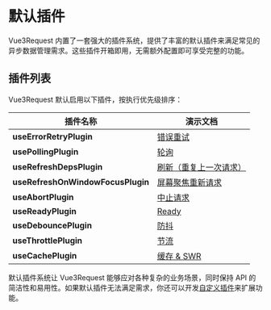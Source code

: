 # 默认插件

Vue3Request 内置了一套强大的插件系统，提供了丰富的默认插件来满足常见的异步数据管理需求。这些插件开箱即用，无需额外配置即可享受完整的功能。

## 插件列表

Vue3Request 默认启用以下插件，按执行优先级排序：

| 插件名称                          | 演示文档                                     |
| --------------------------------- | -------------------------------------------- |
| **useErrorRetryPlugin**           | [错误重试](../demo/retry.md)                 |
| **usePollingPlugin**              | [轮询](../demo/polling.md)                   |
| **useRefreshDepsPlugin**          | [刷新（重复上一次请求）](../demo/refresh.md)                   |
| **useRefreshOnWindowFocusPlugin** | [屏幕聚焦重新请求](../demo/focus-refresh.md) |
| **useAbortPlugin**                | [中止请求](../demo/abort-request.md)         |
| **useReadyPlugin**                | [Ready](../demo/ready.md)                 |
| **useDebouncePlugin**             | [防抖](../demo/debounce.md)                  |
| **useThrottlePlugin**             | [节流](../demo/throttle.md)                  |
| **useCachePlugin**                | [缓存 & SWR](../demo/cache.md)                     |

默认插件系统让 Vue3Request 能够应对各种复杂的业务场景，同时保持 API 的简洁性和易用性。如果默认插件无法满足需求，你还可以开发[自定义插件](./custom-plugin.md)来扩展功能。
